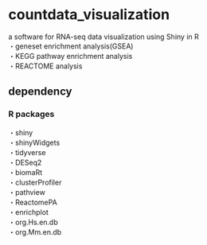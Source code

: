 # countdata_visualization
a software for RNA-seq data visualization using Shiny in R<br>
・geneset enrichment analysis(GSEA)<br>
・KEGG pathway enrichment analysis<br>
・REACTOME analysis<br>

## dependency
### R packages
・shiny<br>
・shinyWidgets<br>
・tidyverse<br>
・DESeq2<br>
・biomaRt<br>
・clusterProfiler<br>
・pathview<br>
・ReactomePA<br>
・enrichplot<br>
・org.Hs.en.db<br>
・org.Mm.en.db<br>
